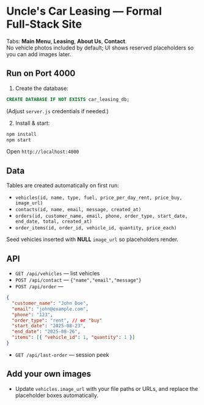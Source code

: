 # Uncle's Car Leasing — Formal Full‑Stack Site

Tabs: **Main Menu**, **Leasing**, **About Us**, **Contact**.  
No vehicle photos included by default; UI shows reserved placeholders so you can add images later.

## Run on Port 4000
1) Create the database:
```sql
CREATE DATABASE IF NOT EXISTS car_leasing_db;
```
(Adjust `server.js` credentials if needed.)

2) Install & start:
```bash
npm install
npm start
```
Open `http://localhost:4000`

## Data
Tables are created automatically on first run:
- `vehicles(id, name, type, fuel, price_per_day_rent, price_buy, image_url)`
- `contacts(id, name, email, message, created_at)`
- `orders(id, customer_name, email, phone, order_type, start_date, end_date, total, created_at)`
- `order_items(id, order_id, vehicle_id, quantity, price_each)`

Seed vehicles inserted with **NULL** `image_url` so placeholders render.

## API
- `GET /api/vehicles` — list vehicles
- `POST /api/contact` — `{"name","email","message"}`
- `POST /api/order` —
```json
{
  "customer_name": "John Doe",
  "email": "john@example.com",
  "phone": "123",
  "order_type": "rent", // or "buy"
  "start_date": "2025-08-23",
  "end_date": "2025-08-26",
  "items": [{ "vehicle_id": 1, "quantity": 1 }]
}
```
- `GET /api/last-order` — session peek

## Add your own images
- Update `vehicles.image_url` with your file paths or URLs, and replace the placeholder boxes automatically.
